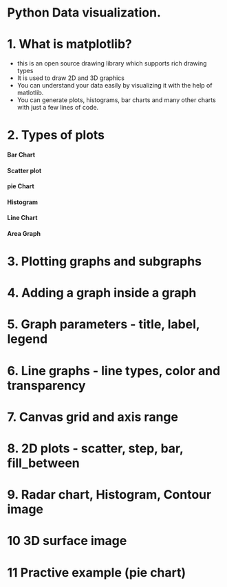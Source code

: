 # Python Data visualization.

# 1. What is matplotlib?
- this is an open source drawing library which supports rich drawing types
- It is used to draw 2D and 3D graphics
- You can understand your data easily by visualizing it with the help of matlotlib.
- You can generate plots, histograms, bar charts and many other charts with just a few lines of code.

# 2. Types of plots

<h4>Bar Chart</h4>
<h4>Scatter plot</h4>
<h4>pie Chart</h4>
<h4>Histogram</h4>
<h4>Line Chart</h4>
<h4>Area Graph</h4>

# 3. Plotting graphs and subgraphs
# 4. Adding a graph inside a graph
# 5. Graph parameters - title, label, legend
# 6. Line graphs - line types, color and transparency
# 7. Canvas grid and axis range
# 8. 2D plots - scatter, step, bar, fill_between
# 9. Radar chart, Histogram, Contour image
# 10 3D surface image
# 11 Practive example (pie chart)